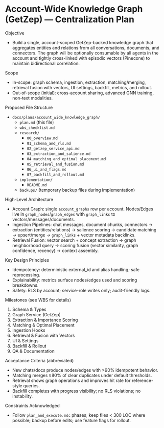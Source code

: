 # Account-Wide Knowledge Graph (GetZep) — Centralization Plan

Objective
- Build a single, account-scoped GetZep-backed knowledge graph that aggregates entities and relations from all conversations, documents, and connectors. The graph will be optionally consumable by all agents in the account and tightly cross-linked with episodic vectors (Pinecone) to maintain bidirectional correlation.

Scope
- In-scope: graph schema, ingestion, extraction, matching/merging, retrieval fusion with vectors, UI settings, backfill, metrics, and rollout.
- Out-of-scope (initial): cross-account sharing, advanced GNN training, non-text modalities.

Proposed File Structure
- `docs/plans/account_wide_knowledge_graph/`
  - `plan.md` (this file)
  - `wbs_checklist.md`
  - `research/`
    - `00_overview.md`
    - `01_schema_and_rls.md`
    - `02_getzep_service_api.md`
    - `03_extraction_and_salience.md`
    - `04_matching_and_optimal_placement.md`
    - `05_retrieval_and_fusion.md`
    - `06_ui_and_flags.md`
    - `07_backfill_and_rollout.md`
  - `implementation/`
    - `README.md`
  - `backups/` (temporary backup files during implementation)

High-Level Architecture
- Account Graph: single `account_graphs` row per account. Nodes/Edges live in `graph_nodes`/`graph_edges` with `graph_links` to vectors/messages/documents.
- Ingestion Pipelines: chat messages, document chunks, connectors → extraction (entities/relations) → salience scoring → candidate matching → upsert/merge → `graph_links` + vector metadata backlinks.
- Retrieval Fusion: vector search + concept extraction → graph neighborhood query → scoring fusion (vector similarity, graph confidence, recency) → context assembly.

Key Design Principles
- Idempotency: deterministic external_id and alias handling; safe reprocessing.
- Explainability: metrics surface nodes/edges used and scoring breakdowns.
- Safety: RLS by account; service-role writes only; audit-friendly logs.

Milestones (see WBS for details)
1. Schema & Types
2. Graph Service (GetZep)
3. Extraction & Importance Scoring
4. Matching & Optimal Placement
5. Ingestion Hooks
6. Retrieval & Fusion with Vectors
7. UI & Settings
8. Backfill & Rollout
9. QA & Documentation

Acceptance Criteria (abbreviated)
- New chats/docs produce nodes/edges with >90% idempotent behavior.
- Matching merges ≥80% of clear duplicates under default thresholds.
- Retrieval shows graph operations and improves hit rate for reference-style queries.
- Backfill completes with progress visibility; no RLS violations; no instability.

Constraints Acknowledged
- Follow `plan_and_execute.mdc` phases; keep files < 300 LOC where possible; backup before edits; use feature flags for rollout.


